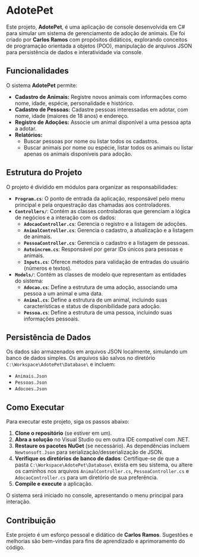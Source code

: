 # AdotePet

Este projeto, **AdotePet**, é uma aplicação de console desenvolvida em C# para simular um sistema de gerenciamento de adoção de animais. Ele foi criado por **Carlos Ramos** com propósitos didáticos, explorando conceitos de programação orientada a objetos (POO), manipulação de arquivos JSON para persistência de dados e interatividade via console.

## Funcionalidades

O sistema **AdotePet** permite:

* **Cadastro de Animais:** Registre novos animais com informações como nome, idade, espécie, personalidade e histórico.
* **Cadastro de Pessoas:** Cadastre pessoas interessadas em adotar, com nome, idade (maiores de 18 anos) e endereço.
* **Registro de Adoções:** Associe um animal disponível a uma pessoa apta a adotar.
* **Relatórios:**
    * Buscar pessoas por nome ou listar todos os cadastros.
    * Buscar animais por nome ou espécie, listar todos os animais ou listar apenas os animais disponíveis para adoção.

## Estrutura do Projeto

O projeto é dividido em módulos para organizar as responsabilidades:

* **`Program.cs`**: O ponto de entrada da aplicação, responsável pelo menu principal e pela orquestração das chamadas aos controladores.
* **`Controllers/`**: Contém as classes controladoras que gerenciam a lógica de negócios e a interação com os dados:
    * **`AdocaoController.cs`**: Gerencia o registro e a listagem de adoções.
    * **`AnimalController.cs`**: Gerencia o cadastro, a atualização e a listagem de animais.
    * **`PessoaController.cs`**: Gerencia o cadastro e a listagem de pessoas.
    * **`Autoincrem.cs`**: Responsável por gerar IDs únicos para pessoas e animais.
    * **`Inputs.cs`**: Oferece métodos para validação de entradas do usuário (números e textos).
* **`Models/`**: Contém as classes de modelo que representam as entidades do sistema:
    * **`Adocao.cs`**: Define a estrutura de uma adoção, associando uma pessoa a um animal e uma data.
    * **`Animal.cs`**: Define a estrutura de um animal, incluindo suas características e status de disponibilidade para adoção.
    * **`Pessoa.cs`**: Define a estrutura de uma pessoa, incluindo suas informações pessoais.

## Persistência de Dados

Os dados são armazenados em arquivos JSON localmente, simulando um banco de dados simples. Os arquivos são salvos no diretório `C:\Workspace\AdotePet\Database\` e incluem:

* `Animais.Json`
* `Pessoas.Json`
* `Adocoes.Json`

## Como Executar

Para executar este projeto, siga os passos abaixo:

1.  **Clone o repositório** (se estiver em um).
2.  **Abra a solução** no Visual Studio ou em outra IDE compatível com .NET.
3.  **Restaure os pacotes NuGet** (se necessário). As dependências incluem `Newtonsoft.Json` para serialização/desserialização de JSON.
4.  **Verifique os diretórios de banco de dados**: Certifique-se de que a pasta `C:\Workspace\AdotePet\Database\` exista em seu sistema, ou altere os caminhos nos arquivos `AnimalController.cs`, `PessoaController.cs` e `AdocaoController.cs` para um diretório de sua preferência.
5.  **Compile e execute** a aplicação.

O sistema será iniciado no console, apresentando o menu principal para interação.

## Contribuição

Este projeto é um esforço pessoal e didático de **Carlos Ramos**. Sugestões e melhorias são bem-vindas para fins de aprendizado e aprimoramento do código.
